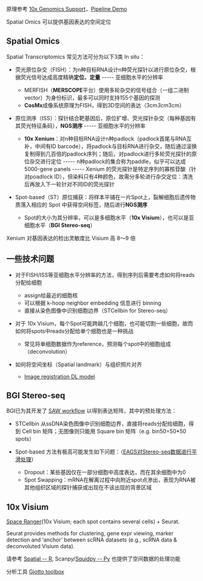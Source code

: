 

原理参考 [10x Genomics Support](https://www.10xgenomics.com/support)，[Pipeline Demo](https://github.com/Jiarong-L/BioPipe)

Spatial Omics 可以提供基因表达的空间定位

## Spatial Omics

Spatial Transcriptomics 常见方法可分为以下3类 In situ：

* 荧光原位杂交（FISH）：为n种目标RNA设计n种荧光探针以进行原位杂交，根据荧光信号达成高度精确**定位、定量** ----- 亚细胞水平的分辨率
    - MERFISH（**MERSCOPE**平台）使用多轮杂交的信号组合（一组二进制vector）为身份标识，最多可以同时支持155个基因的探测
    - **CosMx**成像系统原理为FISH，得到3D空间的表达（3cm*3cm*3cm）

* 原位测序（ISS）：探针结合靶基因后，原位扩增、荧光探针杂交（每种基因有其荧光特征条码），**NGS测序** ----- 亚细胞水平的分辨率
    - **10x Xenium**：对n种目标RNA设计n种padlock（padlock首尾与RNA互补，中间有ID barcode），将padlock与目标RNA进行杂交，随后通过滚换复制得到几百倍的padlock序列；随后，对padlock进行多轮荧光探针的原位杂交进行定位 ----- n种padlock的集合称为paddle，似乎可以达成 5000-gene panels ----- Xenium 的荧光探针是特定序列的寡核苷酸（针对poadlock ID），但染料只有4种颜色，故需分多轮进行杂交定位：清洗后再放入下一轮针对不同ID的荧光探针

* Spot-based（ST）原位捕获：将样本平铺在一片Spot上，裂解细胞后遗传物质落入相应的 Spot 中获得空间标签，随后进行**NGS测序**
    - Spot的大小为其分辨率，可以是多细胞水平（**10x Visium**），也可以是亚细胞水平（**BGI Stereo-seq**）


Xenium 对基因表达的检出灵敏度比 Visium 高 8～9 倍


## 一些技术问题

* 对于FISH/ISS等亚细胞水平分辨率的方法，得到序列后需要考虑如何将reads分配给细胞
    - assign给最近的细胞核
    - 可以根据 k-hoop neighbor embedding 信息进行 binning
    - 直接从染色图像中识别细胞边界（STCellbin for Stereo-seq）

* 对于 10x Visium，每个Spot可能跨越几个细胞，也可能切割一些细胞，故而如何将spots中reads分配给单个细胞也是一种挑战
    - 常见将单细胞数据作为reference，预测每个spot中的细胞组成（deconvolution）

* 如何将空间坐标（Spatial landmark）与组织照片对齐
    - [Image registration DL model](https://www.nature.com/articles/s41592-024-02199-5)


## BGI Stereo-seq

BGI已为其开发了 [SAW workflow](https://www.stomics.tech/col447/list) 以得到表达矩阵，其中的预处理方法：

* STCellbin 从ssDNA染色图像中识别细胞边界，直接将reads分配给细胞，得到 Cell bin 矩阵；无图像则只能用 Square bin 矩阵（e.g. bin50=50*50 spots）

* Spot-based 方法有极高可能发生如下问题：（[EAGS对Stereo-seq数据进行平滑处理](https://zhuanlan.zhihu.com/p/683428338)）
    - Dropout：某些基因仅在一部分细胞中高度表达，而在其余细胞中为0
    - Spot Swapping：mRNA在解离过程中向附近spot点渗出，表现为RNA被其他组织区域的探针捕获或出现在不该出现的背景区域





## 10x Visium


[Space Ranger](https://www.10xgenomics.com/support/software/space-ranger/latest)(10x Visium; each spot contains several cells) + Seurat.   


Seurat provides methods for clustering, gene expr viewing, marker detection and ‘anchor’ between scRNA datasets (e.g., scRNA data & deconvoluted Visium data).


请参考 [Spatial -- R](https://github.com/Jiarong-L/BioPipe/blob/main/Spatial/00__Report.md), Scanpy/[Squidpy -- Py](https://squidpy.readthedocs.io/en/stable/) 也提供了空间数据的处理功能


分析工具 [Giotto toolbox](https://genomebiology.biomedcentral.com/articles/10.1186/s13059-021-02286-2)


